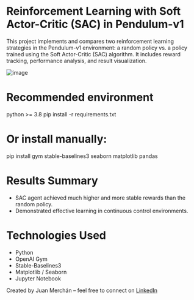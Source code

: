 # Reinforcement Learning with Soft Actor-Critic (SAC) in Pendulum-v1

This project implements and compares two reinforcement learning strategies in the Pendulum-v1 environment: a random policy vs. a policy trained using the Soft Actor-Critic (SAC) algorithm. It includes reward tracking, performance analysis, and result visualization.

![image](https://github.com/user-attachments/assets/8605dba7-3658-4c5d-af04-35c0f4a67d7b)

# Recommended environment
python >= 3.8
pip install -r requirements.txt

# Or install manually:
pip install gym stable-baselines3 seaborn matplotlib pandas

# Results Summary

- SAC agent achieved much higher and more stable rewards than the random policy.
- Demonstrated effective learning in continuous control environments.

# Technologies Used

- Python
- OpenAI Gym
- Stable-Baselines3
- Matplotlib / Seaborn
- Jupyter Notebook

Created by Juan Merchán – feel free to connect on [LinkedIn](https://www.linkedin.com/in/juan-merchán-a98987273/)
